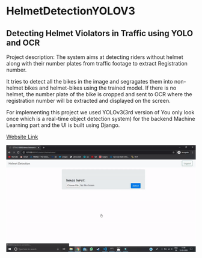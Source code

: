 # HelmetDetectionYOLOV3

<h2>Detecting Helmet Violators in Traffic using YOLO and OCR</h2>

Project description: The system aims at detecting riders without helmet along with their number plates from traffic footage to extract Registration number. 

It tries to detect all the bikes in the image and segragates them into non-helmet bikes and helmet-bikes using the trained model. If there is no helmet, the number plate of the bike is cropped and sent to OCR where the registration number will be extracted and displayed on the screen.

For implementing this project we used YOLOv3(3rd version of You only look once which is a real-time object detection system) for the backend Machine Learning part and the UI is built using Django.

<a href="http://ec2-18-191-242-212.us-east-2.compute.amazonaws.com/detect/helmetview/">Website Link</a>

<img src="Helmet_Detection.gif" width="900">
